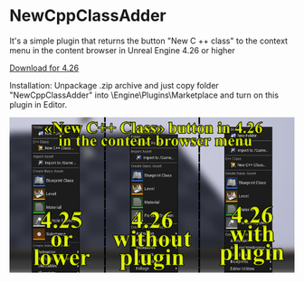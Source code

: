 # NewCppClassAdder

It's a simple plugin that returns the button "New C ++ class" to the context menu in the content browser in Unreal Engine 4.26 or higher

[Download for 4.26](https://drive.google.com/file/d/1o95Oz8iAjCtqC8ggWLOt9pCzkkTXg8ri/)

Installation: Unpackage .zip archive and just copy folder "NewCppClassAdder" into <Your Engine Folder>\Engine\Plugins\Marketplace and turn on this plugin in Editor.

![Example](/images/preview.png)
